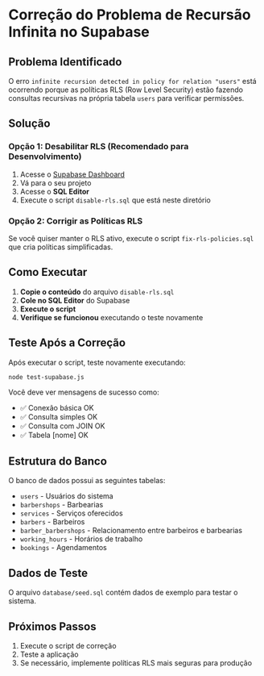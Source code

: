 # Correção do Problema de Recursão Infinita no Supabase

## Problema Identificado

O erro `infinite recursion detected in policy for relation "users"` está ocorrendo porque as políticas RLS (Row Level Security) estão fazendo consultas recursivas na própria tabela `users` para verificar permissões.

## Solução

### Opção 1: Desabilitar RLS (Recomendado para Desenvolvimento)

1. Acesse o [Supabase Dashboard](https://supabase.com/dashboard)
2. Vá para o seu projeto
3. Acesse o **SQL Editor**
4. Execute o script `disable-rls.sql` que está neste diretório

### Opção 2: Corrigir as Políticas RLS

Se você quiser manter o RLS ativo, execute o script `fix-rls-policies.sql` que cria políticas simplificadas.

## Como Executar

1. **Copie o conteúdo** do arquivo `disable-rls.sql`
2. **Cole no SQL Editor** do Supabase
3. **Execute o script**
4. **Verifique se funcionou** executando o teste novamente

## Teste Após a Correção

Após executar o script, teste novamente executando:

```bash
node test-supabase.js
```

Você deve ver mensagens de sucesso como:
- ✅ Conexão básica OK
- ✅ Consulta simples OK
- ✅ Consulta com JOIN OK
- ✅ Tabela [nome] OK

## Estrutura do Banco

O banco de dados possui as seguintes tabelas:
- `users` - Usuários do sistema
- `barbershops` - Barbearias
- `services` - Serviços oferecidos
- `barbers` - Barbeiros
- `barber_barbershops` - Relacionamento entre barbeiros e barbearias
- `working_hours` - Horários de trabalho
- `bookings` - Agendamentos

## Dados de Teste

O arquivo `database/seed.sql` contém dados de exemplo para testar o sistema.

## Próximos Passos

1. Execute o script de correção
2. Teste a aplicação
3. Se necessário, implemente políticas RLS mais seguras para produção 